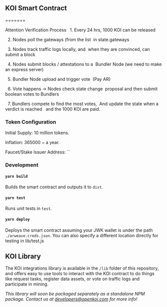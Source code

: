 ## KOI Smart Contract
=======

Attention Verification Process
  1. Every 24 hrs, 1000 KOI can be released

  2. Nodes poll the gateways (from the list 
 in state.gateways 

  3. Nodes track traffic logs locally, and 
 when they are convinced, can submit a block

  4. Nodes submit blocks / attestations to a 
 Bundler Node (we need to make an express server)

  5. Bundler Node upload and trigger vote 
 (Pay AR)

  6. Vote happens -> Nodes check state change
 proposal and then submit boolean votes to Bundlers

  7. Bundlers compete to find the most votes,
 And update the state when a verdict is reached
  and the 1000 KOI are paid.

### Token Configuration

Initial Supply: 10 million tokens.

Inflation: 365000 ~ a year.

Faucet/Stake Issuer Address: ``

### Development

#### `yarn build`

Builds the smart contract and outputs it to `dist`.

#### `yarn test`

Runs unit tests in `test`.

#### `yarn deploy`

Deploys the smart contract assuming your JWK wallet is under the path `./arweave.creds.json`. You can also specify a different location directly for testing in lib/test.js

## KOI Library
The KOI integrations library is available in the `/lib` folder of this repository, and offers easy to use tools to interact with the KOI contract to do things like request tasks, register data assets, or vote on traffic logs and participate in mining.

*This library will soon be packaged separately as a standalone NPM package. Contact us at developers@openkoi.com for more info!*

